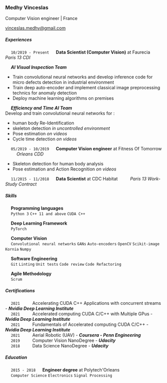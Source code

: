 ### Medhy Vinceslas

Computer Vision engineer | France  

[vinceslas.medhy@gmail.com](mailto:vinceslas.medhy@gmail.com)

##### Experiences
&emsp; `10/2019 - Present` &emsp; **Data Scientist (Computer Vision)** at Faurecia &emsp; &emsp; *Paris 13 CDI*

&emsp; ___AI Visual Inspection Team___  
* Train convolutional neural networks and develop inference code for micro defects detection in industrial environment  
* Train deep auto-encoder and implement classical image preprocessing technics for anomaly detection  
* Deploy machine learning algorithms on premises   
  
&emsp; ___Efficiency and Time AI Team___  
Develop and train convolutional neural networks for :
* human body Re-Identification 
* skeleton detection *in uncontrolled environment*
* Pose estimation *on videos*
* Cycle time detection *on videos*


&emsp; `05/2019 - 10/2019` &emsp; **Computer Vision engineer** at Fitness Of Tomorrow &emsp; &emsp; *Orleans CDD*

* Skeleton detection for human body analysis
* Pose estimation and Action Recognition *on videos*


&emsp; `11/2015 - 11/2018` &emsp; **Data Scientist** at CDC Habitat &emsp; &emsp; *Paris 13 Work-Study Contract*


##### Skills
&emsp; __Programming languages__  
&emsp; `Python 3` `C++ 11 and above` `CUDA C++`  

&emsp; __Deep Learning Framework__  
&emsp; `PyTorch`  

&emsp; __Computer Vision__  
&emsp; `Convolutional neural networks` `GANs` `Auto-encoders` `OpenCV` `Scikit-image` `Kornia` `Numpy`

&emsp; __Software Engineering__  
&emsp; `Git` `Linting` `Unit tests` `Code review` `Code Refactoring`

&emsp; __Agile Methodology__  
&emsp; `Scrum`


##### Certifications
&emsp; `2021` &emsp; &emsp; Accelerating CUDA C++ Applications with concurrent streams - ***Nvidia Deep Learning Institute***  
&emsp; `2021` &emsp; &emsp; Accelerated computing CUDA C/C++ with Multiple GPus - ***Nvidia Deep Learning Institute***  
&emsp; `2021` &emsp; &emsp; Fundamentals of Accelerated computing CUDA C/C++ - ***Nvidia Deep Learning Institute***  
&emsp; `2021` &emsp; &emsp; Aerial Robotic (UAV) - ***Coursera - Penn Engineering***  
&emsp; `2019` &emsp; &emsp; Computer Vision NanoDegree - ***Udacity***  
&emsp; `2018` &emsp; &emsp; Data Science NanoDegree - ***Udacity***  

##### Education
&emsp; `2015 - 2018` &emsp; **Engineer degree** at Polytech'Orleans  
&emsp; `Computer Science` `Electronics` `Signal Processing`
